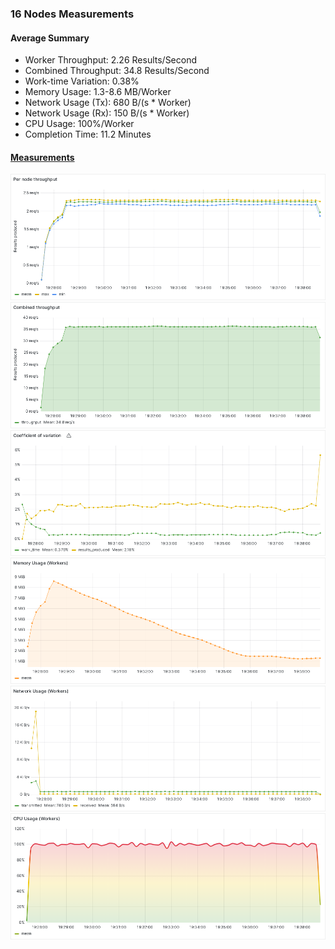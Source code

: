 ### 16 Nodes Measurements

#### Average Summary

- Worker Throughput: 2.26 Results/Second
- Combined Throughput: 34.8 Results/Second
- Work-time Variation: 0.38%
- Memory Usage: 1.3-8.6 MB/Worker
- Network Usage (Tx): 680 B/(s * Worker)
- Network Usage (Rx): 150 B/(s * Worker)
- CPU Usage: 100%/Worker
- Completion Time: 11.2 Minutes

#### [Measurements](https://snapshots.raintank.io/dashboard/snapshot/BbdQP8YDZ7geik40QvJlAKgORZZFtFSQ)

![Worker_throughput](Per%20node%20throughput.png)
![Combined_throughput](Combined%20throughput.png)
![Variation](Coefficient%20of%20variation.png)
![Memory](Memory%20Usage%20(Workers).png)
![Network](Network%20Usage%20(Workers).png)
![CPU](CPU%20Usage%20(Workers).png)

